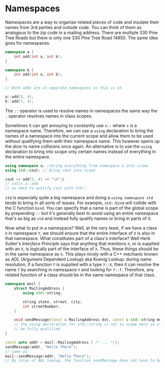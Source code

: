 # Namespaces

Namespaces are a way to organize related pieces of code and insulate their names from 3rd parties and outside code. 
You can think of them as analogous to the zip code in a mailing address. There are multiple 330 Pine Tree Roads but there is only one 330 Pine Tree Road 14850. 
The same idea goes for namespaces.

```C++
namespace a {
    int add(int a, int b);
}

namespace b {
    int add(int a, int b);
}

// Both adds are in separate namespaces so this is ok

a::add(5, 4);
b::add(7, 3);

```

The `::` operator is used to resolve names in namespaces the same way the `.` operator resolves names in class scopes.

Sometimes it can get annoying to constantly use `x::` where `x` is a namespace name. 
Therefore, we can use a `using` declaration to bring the names of a namespace into the current scope and allow them to be used without qualifying them with their namespace name. 
This however opens up the door to name collisions once again. An alternative is to use the `using` declaration to bring into scope only certain names instead of everything in the entire namespace.

```C++
using namespace a; //bring everything from namespace a into scope
using std::cout; // bring cout into scope

cout << add(5, 4) << "\n";\
// calls a::add
// no need to qualify cout with std::

```

`std` is especially quite a big namespace and doing a `using namespace std` tends to bring in all sorts of issues. For example, `std::bind` will collide with the C function `bind`. 
You can specify that a name is part of the global scope by prepending `::` but it's generally best to avoid using an entire namespace that's as big as `std` and instead fully qualify names or bring in parts of it.

Now what to put in a namespace? Well, at the very least, if we have a class `X` in namespace `Y`, we should ensure that the entire interface of `X` is also in that namespace. 
What constitutes part of a class's interface? Well Herb Sutter's *Interface Principle* says that anything that mentions `X`, or is supplied with an `X`, is logically part of the interface of `X`. 
Thus, these things should be in the same namespace as `X`. 
This plays nicely with a C++ mechanic known as *ADL* (Argument Dependent Lookup) aka Koenig Lookup: during name resolution, if a function `f` is supplied with a type `Y::X`, 
then it can resolve the name `f` by searching in namespace `Y` and looking for `Y::f`. Therefore, any related function of a class should be in the same namespace of that class.

```C++
namespace mail {
    struct MailingAddress {
        using std::string;

        string state, street, city;
        int streetNumber;
    }

    void sendMessage(const & MailingAddress dst, const & std::string message);
    // the using declaration for std::string is not in scope here so std::string must
    // be fully qualified
}

const auto addr = mail::MailingAddress { /* ... */};
sendMessage(addr, "Hello There");
// same as 
mail::sendMessage(addr, "Hello There");
// By rules of ADL lookup, the function sendMessage does not have to be fully qualified
```